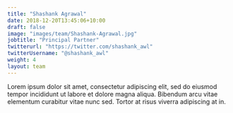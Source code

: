 ```yaml
---
title: "Shashank Agrawal"
date: 2018-12-20T13:45:06+10:00
draft: false
image: "images/team/Shashank-Agrawal.jpg"
jobtitle: "Principal Partner"
twitterurl: "https://twitter.com/shashank_awl"
twitterUsername: "@shashank_awl"
weight: 4
layout: team
---
```


Lorem ipsum dolor sit amet, consectetur adipiscing elit, sed do eiusmod tempor incididunt ut labore et dolore magna aliqua. Bibendum arcu vitae elementum curabitur vitae nunc sed. Tortor at risus viverra adipiscing at in.
